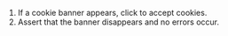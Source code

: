 1. If a cookie banner appears, click to accept cookies.
2. Assert that the banner disappears and no errors occur.